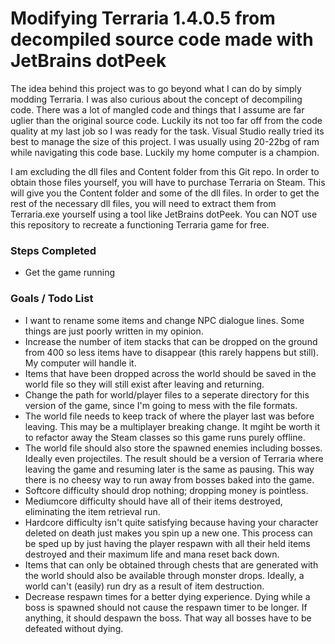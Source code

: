 Modifying Terraria 1.4.0.5 from decompiled source code made with JetBrains dotPeek
========

The idea behind this project was to go beyond what I can do by simply modding Terraria. I was also curious about the concept of decompiling code. There was a lot of mangled code and things that I assume are far uglier than the original source code. Luckily its not too far off from the code quality at my last job so I was ready for the task. Visual Studio really tried its best to manage the size of this project. I was usually using 20-22bg of ram while navigating this code base. Luckily my home computer is a champion.

I am excluding the dll files and Content folder from this Git repo. In order to obtain those files yourself, you will have to purchase Terraria on Steam. This will give you the Content folder and some of the dll files. In order to get the rest of the necessary dll files, you will need to extract them from Terraria.exe yourself using a tool like JetBrains dotPeek. You can NOT use this repository to recreate a functioning Terraria game for free.

### Steps Completed
* Get the game running

### Goals / Todo List
* I want to rename some items and change NPC dialogue lines. Some things are just poorly written in my opinion.
* Increase the number of item stacks that can be dropped on the ground from 400 so less items have to disappear (this rarely happens but still). My computer will handle it.
* Items that have been dropped across the world should be saved in the world file so they will still exist after leaving and returning.
* Change the path for world/player files to a seperate directory for this version of the game, since I'm going to mess with the file formats.
* The world file needs to keep track of where the player last was before leaving. This may be a multiplayer breaking change. It mgiht be worth it to refactor away the Steam classes so this game runs purely offline.
* The world file should also store the spawned enemies including bosses. Ideally even projectiles. The result should be a version of Terraria where leaving the game and resuming later is the same as pausing. This way there is no cheesy way to run away from bosses baked into the game.
* Softcore difficulty should drop nothing; dropping money is pointless.
* Mediumcore difficulty should have all of their items destroyed, eliminating the item retrieval run.
* Hardcore difficulty isn't quite satisfying because having your character deleted on death just makes you spin up a new one. This process can be sped up by just having the player respawn with all their held items destroyed and their maximum life and mana reset back down.
* Items that can only be obtained through chests that are generated with the world should also be available through monster drops. Ideally, a world can't (easily) run dry as a result of item destruction.
* Decrease respawn times for a better dying experience. Dying while a boss is spawned should not cause the respawn timer to be longer. If anything, it should despawn the boss. That way all bosses have to be defeated without dying.
